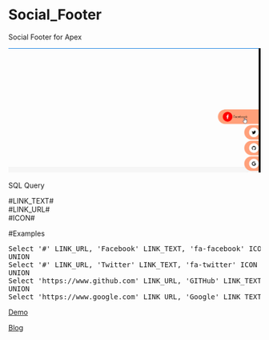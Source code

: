 # Social_Footer
Social Footer for Apex

<img src="https://raw.githubusercontent.com/ashishtheapexian/Social_Footer/master/preview.gif">

SQL Query

#LINK_TEXT#<br>
#LINK_URL#<br>
#ICON# <br>

#Examples
<pre>
Select '#' LINK_URL, 'Facebook' LINK_TEXT, 'fa-facebook' ICON FROM DUAL
UNION 
Select '#' LINK_URL, 'Twitter' LINK_TEXT, 'fa-twitter' ICON FROM DUAL
UNION
Select 'https://www.github.com' LINK_URL, 'GITHub' LINK_TEXT, 'fa-github' ICON FROM DUAL
UNION
Select 'https://www.google.com' LINK_URL, 'Google' LINK_TEXT, 'fa-google' ICON FROM DUAL
</pre>

<a href="https://apex.oracle.com/pls/apex/f?p=93690:8:"> Demo</a>

<a href="https://www.ashishsahay.com/2020/02/social-footer-oracle-apex.html">Blog</a>
